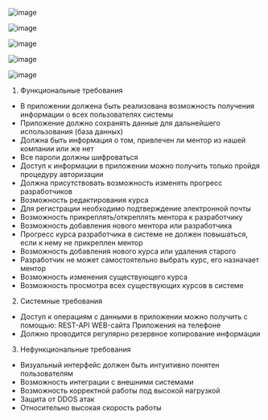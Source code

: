 ![image](https://user-images.githubusercontent.com/79041695/174149888-b658cf21-8ba0-4917-8919-d22e6bf4c710.png)

![image](https://user-images.githubusercontent.com/79041695/174149918-e0912f78-026c-45ae-bb22-2715e97ed3af.png)

![image](https://user-images.githubusercontent.com/79041695/174149942-7a9a4376-d0bb-4020-90ce-9b62d545ca64.png)

![image](https://user-images.githubusercontent.com/79041695/174149959-77dba10f-1244-432c-b759-3feffdae2c9e.png)

![image](https://user-images.githubusercontent.com/79041695/174149988-3702acab-132e-4372-8f14-be2fcffc90f5.png)

1. Функциональные требования

- В приложении должена быть реализована возможность получения информации о всех пользователях системы
- Приложение должно сохранять данные для дальнейшего использования (база данных)
- Должна быть информация о том, привлечен ли ментор из нашей компании или же нет
- Все пароли должны шифроваться 
- Доступ к информации в приложении можно получить только пройдя процедуру авторизации
- Должна присутствовать возможность изменять прогресс разработчиков 
- Возможность редактирования курса
- Для регистрации необходимо подтверждение электронной почты
- Возможность прикреплять/откреплять ментора к разработчику
- Возможность добавления нового ментора или разработчика
- Прогресс курса разработчика в системе не должен повышаться, если к нему не прикреплен ментор
- Возможность добавления нового курса или удаления старого
- Разработчик не может самостоятельно выбрать курс, его назначает ментор
- Возможность изменения существующего курса
- Возможность просмотра всех существующих курсов в системе

2. Системные требования

- Доступ к операциям с данными в приложении можно получить с помощью: 
    REST-API 
    WEB-сайта
    Приложения на телефоне
- Должно проводится регулярно резервное копирование информации

3. Нефункциональные требования

- Визуальный интерфейс должен быть интуитивно понятен пользователям
- Возможность интеграции с внешними системами
- Возможность корректной работы под высокой нагрузкой
- Защита от DDOS атак
- Относительно высокая скорость работы

